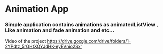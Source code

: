 
# Animation App
### Simple application contains animations as animatedListView , Like animation and fade animation and etc...
Video of the project https://drive.google.com/drive/folders/1-2YPdtz_5rGHtXQYJdHK-eyEVnio2Sxr



